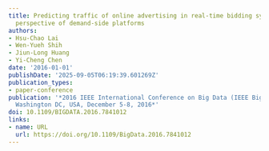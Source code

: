 ```yaml
---
title: Predicting traffic of online advertising in real-time bidding systems from
  perspective of demand-side platforms
authors:
- Hsu-Chao Lai
- Wen-Yueh Shih
- Jiun-Long Huang
- Yi-Cheng Chen
date: '2016-01-01'
publishDate: '2025-09-05T06:19:39.601269Z'
publication_types:
- paper-conference
publication: '*2016 IEEE International Conference on Big Data (IEEE BigData 2016),
  Washington DC, USA, December 5-8, 2016*'
doi: 10.1109/BIGDATA.2016.7841012
links:
- name: URL
  url: https://doi.org/10.1109/BigData.2016.7841012
---
```

